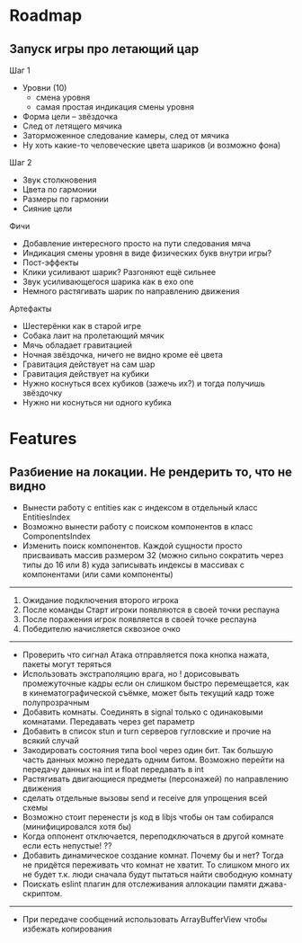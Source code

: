 # Roadmap

## Запуск игры про летающий цар

Шаг 1
* Уровни (10)
    - смена уровня
    - самая простая индикация смены уровня
* Форма цели – звёздочка
* След от летящего мячика
* Заторможенное следование камеры, след от мячика
* Ну хоть какие-то человеческие цвета шариков (и возможно фона)

Шаг 2

* Звук столкновения
* Цвета по гармонии
* Размеры по гармонии
* Сияние цели


Фичи
* Добавление интересного просто на пути следования мяча
* Индикация смены уровня в виде физических букв внутри игры?
* Пост-эффекты
* Клики усиливают шарик? Разгоняют ещё сильнее
* Звук усиливающегося шарика как в exo one
* Немного растягивать шарик по направлению движения

Артефакты
* Шестерёнки как в старой игре
* Собака лаит на пролетающий мячик
* Мячь обладает гравитацией
* Ночная звёздочка, ничего не видно кроме её цвета
* Гравитация действует на сам шар
* Гравитация действует на кубики
* Нужно коснуться всех кубиков (зажечь их?) и тогда получишь звёздочку
* Нужно ни коснуться ни одного кубика



# Features
Разбиение на локации. Не рендерить то, что не видно
---
* Вынести работу с entities как с индексом в отдельный класс EntitiesIndex
* Возможно вынести работу с поиском компонентов в класс ComponentsIndex
* Изменить поиск компонентов. Каждой сущности просто присваивать массив размером 32 (можно сильно сократить через типы до 16 или 8) куда записывать индексы в массивах с компонентами (или сами компоненты)

---
1. Ожидание подключения второго игрока
2. После команды Старт игроки появляются в своей точки респауна
3. После поражения игрок появляется в своей точке респауна
4. Победителю начисляется сквозное очко
---
* Проверить что сигнал Атака отправляется пока кнопка нажата, пакеты могут теряться
* Использовать экстраполяцию врага, но ! дорисовывать промежуточные кадры если он слишком быстро перемещается, как в кинематографической съёмке, может быть текущий кадр тоже полупрозрачным
* Добавить комнаты. Соединять в signal только с одинаковыми комнатами. Передавать через get параметр
* Добавить в список stun и turn серверов гугловские и прочие на всякий случай
* Закодировать состояния типа bool через один бит. Так большую часть данных можно передать одним битом. Возможно перейти на передачу данных на int и float передавать в int
* Растягивать двигающиеся предметы (персонажей) по направлению движения
* сделать отдельные вызовы send и receive для упрощения всей схемы
* Возможно стоит перенести js код в libjs чтобы он там собирался (минифицировался хотя бы)
* Когда оппонент отключается, переподключаться в другой комнате  если есть непустые! ??
* Добавить динамическое создание комнат. Почему бы и нет? Тогда не придётся переживать что комнат не хватит. То слишком много их не будет т.к. люди сначала будут пытаться найти свободную комнату
* Поискать eslint плагин для отслеживания аллокации памяти джава-скриптом.
---
* При передаче сообщений использовать ArrayBufferView чтобы избежать копирования
